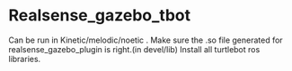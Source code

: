 # Realsense_gazebo_tbot
Can be run in Kinetic/melodic/noetic . Make sure the .so file generated for realsense_gazebo_plugin is right.(in devel/lib)
Install all turtlebot ros libraries.
